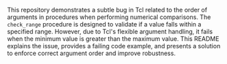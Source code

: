 This repository demonstrates a subtle bug in Tcl related to the order of arguments in procedures when performing numerical comparisons.  The `check_range` procedure is designed to validate if a value falls within a specified range. However, due to Tcl's flexible argument handling, it fails when the minimum value is greater than the maximum value. This README explains the issue, provides a failing code example, and presents a solution to enforce correct argument order and improve robustness.